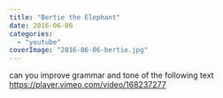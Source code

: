```yaml
---
title: "Bertie the Elephant"
date: 2016-06-06
categories:
  - "youtube"
coverImage: "2016-06-06-bertie.jpg"
---
```


can you improve grammar and tone of the following text
https://player.vimeo.com/video/168237277
